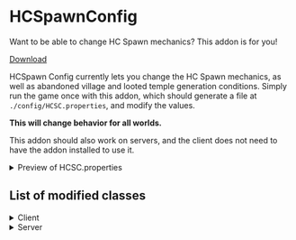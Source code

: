 # HCSpawnConfig

Want to be able to change HC Spawn mechanics? This addon is for you!

[Download](https://github.com/BTW-Community/HCSpawnConfig/releases/latest)

HCSpawn Config currently lets you change the HC Spawn mechanics, as well as abandoned village and looted temple generation conditions.
Simply run the game once with this addon, which should generate a file at `./config/HCSC.properties`, and modify the values.

**This will change behavior for all worlds.**

This addon should also work on servers, and the client does not need to have the addon installed to use it.

<details>
<summary>Preview of HCSC.properties</summary>

```python
# **Respawn Radius**

# Maximum radius the player will respawn from spawn.
maxRadius=2000

# Minimum radius the player will respawn from spawn.
minRadius=1000

# **Respawn Multipliers**

# Multiplier after activating a Nether portal.
netherMultiplier=1.5

# Multiplier after summoning a Wither.
witherMultiplier=2.0

# Multiplier after activating an End portal.
endMultiplier=2.5

# Multiplier for the Large Biomes world type.
largeMultiplier=4.0

# **Respawn Behaviour**

# The maximum amount of time in ticks between respawns for special respawn behaviour. Players dying within this time will respawn according to quickRespawnRadius. If in multiplayer, players who die in this interval will respawn together, as long as progression hasn't passed hcSoulMating.
maxSpawnTime=10800

# The maximum radius from the previous respawn the player will respawn at if they have died within maxSpawnTime.
quickRespawnRadius=100

# The player's health after a quick respawn (2 = one heart).
quickRespawnHealth=10

# The player's minimum food after a quick respawn (6 = one shank).
quickRespawnMinFood=24

# The reduction per respawn for the player's food after a quick respawn (6 = one shank).
quickRespawnFoodDecrement=6

# The point in progression at which Hardcore Soul Mating stops occuring (Overridden by "AlwaysSpawnTogether" in BTW.properties).
# 0 = On Spawn, 1 = Nether, 2 = Wither, 3 = End.
hcSoulMating=1

# Ticks until a player's items dropped on death despawn.
deathDespawnTime=24000

# **Structure Generation**

# Villages within this radius from spawn will be abandoned.
abandonedVillageRadius=2250

# Villages within this radius from spawn will be partially abandoned.
partiallyAbandonedRadius=3000

# Temples within this radius from spawn will be looted.
lootedTempleRadius=2250
```

</details>

## List of modified classes
<details>
  <summary>Client</summary>
  
  - BlockSoulSand
  - EntityItem
  - FCUtilsHardcoreSpawn
</details>

<details>
  <summary>Server</summary>
  
  - BlockSoulSand
  - EntityItem
  - FCUtilsHardcoreSpawn
</details>

